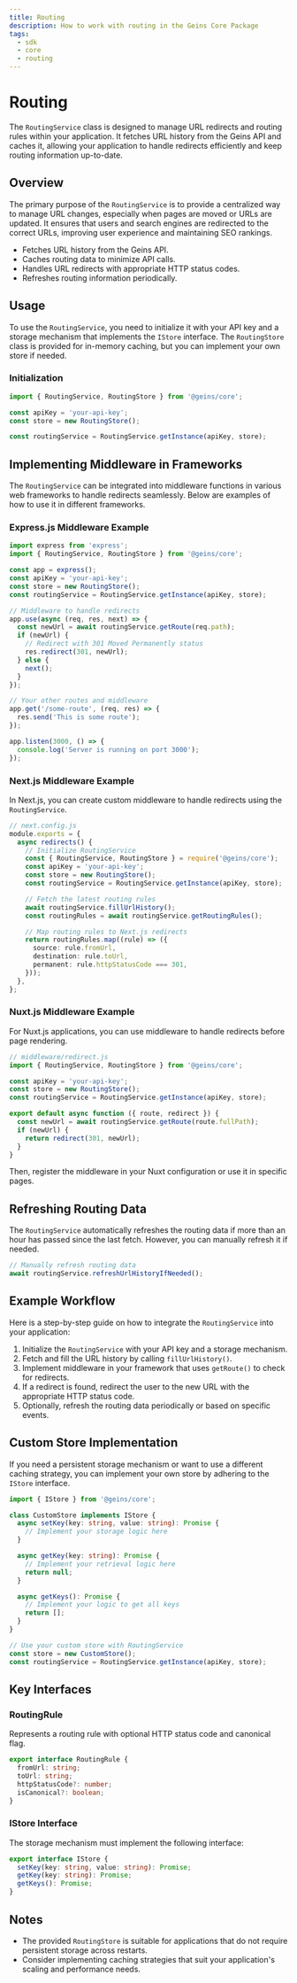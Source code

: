 ```yaml
---
title: Routing
description: How to work with routing in the Geins Core Package
tags:
  - sdk
  - core
  - routing
---
```


# Routing

The `RoutingService` class is designed to manage URL redirects and routing rules within your application. It fetches URL history from the Geins API and caches it, allowing your application to handle redirects efficiently and keep routing information up-to-date.

## Overview

The primary purpose of the `RoutingService` is to provide a centralized way to manage URL changes, especially when pages are moved or URLs are updated. It ensures that users and search engines are redirected to the correct URLs, improving user experience and maintaining SEO rankings.

- Fetches URL history from the Geins API.
- Caches routing data to minimize API calls.
- Handles URL redirects with appropriate HTTP status codes.
- Refreshes routing information periodically.

## Usage

To use the `RoutingService`, you need to initialize it with your API key and a storage mechanism that implements the `IStore` interface. The `RoutingStore` class is provided for in-memory caching, but you can implement your own store if needed.

### Initialization

```typescript
import { RoutingService, RoutingStore } from '@geins/core';

const apiKey = 'your-api-key';
const store = new RoutingStore();

const routingService = RoutingService.getInstance(apiKey, store);
```

## Implementing Middleware in Frameworks

The `RoutingService` can be integrated into middleware functions in various web frameworks to handle redirects seamlessly. Below are examples of how to use it in different frameworks.

### Express.js Middleware Example

```typescript
import express from 'express';
import { RoutingService, RoutingStore } from '@geins/core';

const app = express();
const apiKey = 'your-api-key';
const store = new RoutingStore();
const routingService = RoutingService.getInstance(apiKey, store);

// Middleware to handle redirects
app.use(async (req, res, next) => {
  const newUrl = await routingService.getRoute(req.path);
  if (newUrl) {
    // Redirect with 301 Moved Permanently status
    res.redirect(301, newUrl);
  } else {
    next();
  }
});

// Your other routes and middleware
app.get('/some-route', (req, res) => {
  res.send('This is some route');
});

app.listen(3000, () => {
  console.log('Server is running on port 3000');
});
```

### Next.js Middleware Example

In Next.js, you can create custom middleware to handle redirects using the `RoutingService`.

```typescript
// next.config.js
module.exports = {
  async redirects() {
    // Initialize RoutingService
    const { RoutingService, RoutingStore } = require('@geins/core');
    const apiKey = 'your-api-key';
    const store = new RoutingStore();
    const routingService = RoutingService.getInstance(apiKey, store);

    // Fetch the latest routing rules
    await routingService.fillUrlHistory();
    const routingRules = await routingService.getRoutingRules();

    // Map routing rules to Next.js redirects
    return routingRules.map((rule) => ({
      source: rule.fromUrl,
      destination: rule.toUrl,
      permanent: rule.httpStatusCode === 301,
    }));
  },
};
```

### Nuxt.js Middleware Example

For Nuxt.js applications, you can use middleware to handle redirects before page rendering.

```typescript
// middleware/redirect.js
import { RoutingService, RoutingStore } from '@geins/core';

const apiKey = 'your-api-key';
const store = new RoutingStore();
const routingService = RoutingService.getInstance(apiKey, store);

export default async function ({ route, redirect }) {
  const newUrl = await routingService.getRoute(route.fullPath);
  if (newUrl) {
    return redirect(301, newUrl);
  }
}
```

Then, register the middleware in your Nuxt configuration or use it in specific pages.

## Refreshing Routing Data

The `RoutingService` automatically refreshes the routing data if more than an hour has passed since the last fetch. However, you can manually refresh it if needed.

```typescript
// Manually refresh routing data
await routingService.refreshUrlHistoryIfNeeded();
```

## Example Workflow

Here is a step-by-step guide on how to integrate the `RoutingService` into your application:

1.  Initialize the `RoutingService` with your API key and a storage mechanism.
2.  Fetch and fill the URL history by calling `fillUrlHistory()`.
3.  Implement middleware in your framework that uses `getRoute()` to check for redirects.
4.  If a redirect is found, redirect the user to the new URL with the appropriate HTTP status code.
5.  Optionally, refresh the routing data periodically or based on specific events.

## Custom Store Implementation

If you need a persistent storage mechanism or want to use a different caching strategy, you can implement your own store by adhering to the `IStore` interface.

```typescript
import { IStore } from '@geins/core';

class CustomStore implements IStore {
  async setKey(key: string, value: string): Promise {
    // Implement your storage logic here
  }

  async getKey(key: string): Promise {
    // Implement your retrieval logic here
    return null;
  }

  async getKeys(): Promise {
    // Implement your logic to get all keys
    return [];
  }
}

// Use your custom store with RoutingService
const store = new CustomStore();
const routingService = RoutingService.getInstance(apiKey, store);
```

## Key Interfaces

### RoutingRule

Represents a routing rule with optional HTTP status code and canonical flag.

```typescript
export interface RoutingRule {
  fromUrl: string;
  toUrl: string;
  httpStatusCode?: number;
  isCanonical?: boolean;
}
```

### IStore Interface

The storage mechanism must implement the following interface:

```typescript
export interface IStore {
  setKey(key: string, value: string): Promise;
  getKey(key: string): Promise;
  getKeys(): Promise;
}
```

## Notes

- The provided `RoutingStore` is suitable for applications that do not require persistent storage across restarts.
- Consider implementing caching strategies that suit your application's scaling and performance needs.
